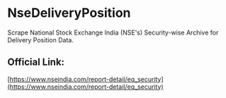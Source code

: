 # NseDeliveryPosition
Scrape National Stock Exchange India (NSE's) Security-wise Archive for Delivery Position Data.

## Official Link:  
[https://www.nseindia.com/report-detail/eq_security](https://www.nseindia.com/report-detail/eq_security)

